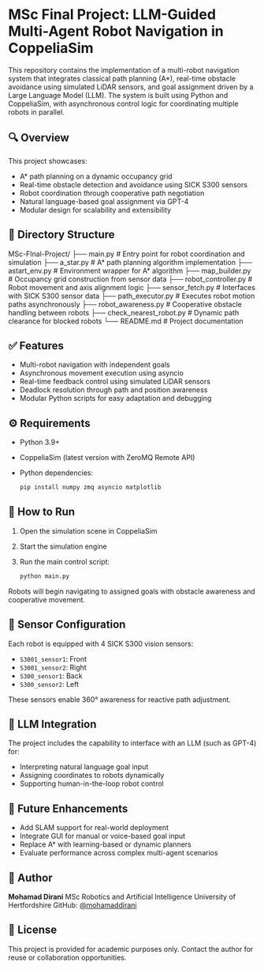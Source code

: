 # MSc Final Project: LLM-Guided Multi-Agent Robot Navigation in CoppeliaSim

This repository contains the implementation of a multi-robot navigation system that integrates classical path planning (A\*), real-time obstacle avoidance using simulated LiDAR sensors, and goal assignment driven by a Large Language Model (LLM). The system is built using Python and CoppeliaSim, with asynchronous control logic for coordinating multiple robots in parallel.

## 🔍 Overview

This project showcases:

* A\* path planning on a dynamic occupancy grid
* Real-time obstacle detection and avoidance using SICK S300 sensors
* Robot coordination through cooperative path negotiation
* Natural language-based goal assignment via GPT-4
* Modular design for scalability and extensibility

## 📁 Directory Structure

MSc-FInal-Project/
├── main.py                # Entry point for robot coordination and simulation
├── a_star.py              # A* path planning algorithm implementation
├── astart_env.py          # Environment wrapper for A* algorithm
├── map_builder.py         # Occupancy grid construction from sensor data
├── robot_controller.py    # Robot movement and axis alignment logic
├── sensor_fetch.py        # Interfaces with SICK S300 sensor data
├── path_executor.py       # Executes robot motion paths asynchronously
├── robot_awareness.py     # Cooperative obstacle handling between robots
├── check_nearest_robot.py # Dynamic path clearance for blocked robots
└── README.md              # Project documentation

## ✅ Features

* Multi-robot navigation with independent goals
* Asynchronous movement execution using asyncio
* Real-time feedback control using simulated LiDAR sensors
* Deadlock resolution through path and position awareness
* Modular Python scripts for easy adaptation and debugging

## ⚙️ Requirements

* Python 3.9+
* CoppeliaSim (latest version with ZeroMQ Remote API)
* Python dependencies:

  ```bash
  pip install numpy zmq asyncio matplotlib
  ```

## 🚀 How to Run

1. Open the simulation scene in CoppeliaSim
2. Start the simulation engine
3. Run the main control script:

   ```bash
   python main.py
   ```

Robots will begin navigating to assigned goals with obstacle awareness and cooperative movement.

## 🤖 Sensor Configuration

Each robot is equipped with 4 SICK S300 vision sensors:

* `S3001_sensor1`: Front
* `S3001_sensor2`: Right
* `S300_sensor1`: Back
* `S300_sensor2`: Left

These sensors enable 360° awareness for reactive path adjustment.

## 🧠 LLM Integration

The project includes the capability to interface with an LLM (such as GPT-4) for:

* Interpreting natural language goal input
* Assigning coordinates to robots dynamically
* Supporting human-in-the-loop robot control

## 📌 Future Enhancements

* Add SLAM support for real-world deployment
* Integrate GUI for manual or voice-based goal input
* Replace A\* with learning-based or dynamic planners
* Evaluate performance across complex multi-agent scenarios

## 👤 Author

**Mohamad Dirani**
MSc Robotics and Artificial Intelligence
University of Hertfordshire
GitHub: [@mohamaddirani](https://github.com/mohamaddirani)

## 📄 License

This project is provided for academic purposes only. Contact the author for reuse or collaboration opportunities.
